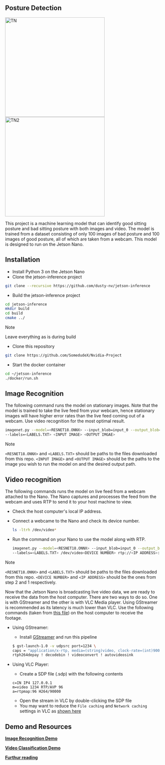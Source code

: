 ## Posture Detection

<img width="324" alt="TN" src="https://user-images.githubusercontent.com/101906945/204119817-f6b19fa1-9890-4a67-8aeb-3b37161a269f.png"><img width="324" alt="TN2" src="https://user-images.githubusercontent.com/101906945/204119820-cf92690c-3703-42b0-b596-f7cddb25b570.png">

This project is a machine learning model that can identify good sitting posture and bad sitting posture with both images and video. The model is trained from a dataset consisting of only 100 images of bad posture and 100 images of good posture, all of which are taken from a webcam. This model is designed to run on the Jetson Nano. 

## Installation

 - Install Python 3 on the Jetson Nano
 - Clone the jetson-inference project
 
```bash
git clone --recursive https://github.com/dusty-nv/jetson-inference
```

 - Build the jetson-inference project
 
```bash
cd jetson-inference
mkdir build
cd build
cmake ../
```

 > [!NOTE]
 > Leave everything as is during build

 - Clone this repository
 ```bash
 git clone https://github.com/SomedudeX/Nvidia-Project
 ```
 
 - Start the docker container
 
 ```bash
 cd ~/jetson-inference
 ./docker/run.sh
 ```


## Image Recognition


The following command runs the model on stationary images. Note that the model is trained to take the live feed from your webcam, hence stationary images will have higher error rates than the live feed coming out of a webcam. Use video recognition for the most optimal result. 

  ```bash
imagenet.py --model=<RESNET18.ONNX> --input_blob=input_0 --output_blob=output_0 \
--labels=<LABELS.TXT> <INPUT IMAGE> <OUTPUT IMGAE>
  ```

 > [!NOTE]
 > `<RESNET18.ONNX>` and `<LABELS.TXT>` should be paths to the files downloaded from this repo. `<INPUT IMAGE>` and `<OUTPUT IMAGE>` should be the paths to the image you wish to run the model on and the desired output path. 
 

## Video recognition

The following commands runs the model on live feed from a webcam attached to the Nano. The Nano captures and processes the feed from the webcam and uses RTP to send it to your host machine to view. 

 - Check the host computer's local IP address. 
 - Connect a webcame to the Nano and check its device number.
   
   ```bash
   ls -ltrh /dev/video*
   ```
   
 - Run the command on your Nano to use the model along with RTP. 

    ```bash
    imagenet.py --model=<RESNET18.ONNX> --input_blob=input_0 --output_blob=output_0 \
    --labels=<LABELS.TXT> /dev/video<DEVICE NUMBER> rtp://<IP ADDRESS>:1234
    ```
> [!NOTE]
> `<RESNET18.ONNX>` and `<LABELS.TXT>` should be paths to the files downloaded from this repo. `<DEVICE NUMBER>` and `<IP ADDRESS>` should be the ones from step 2 and 1 respectively. 

Now that the Jetson Nano is broadcasting live video data, we are ready to receive the data from the host computer. There are two ways to do so. One is with GStreamer and the other is with VLC Media player. Using GStreamer is recommended as its latency is much lower than VLC. Use the following commands (taken from [this file](https://github.com/dusty-nv/jetson-inference/blob/master/docs/aux-streaming.md#rtp)) on the host computer to receive the footage. 
    

   - Using GStreamer:
     - Install [GStreamer](https://gstreamer.freedesktop.org/documentation/installing/index.html) and run this pipeline
  	
      ```bash
      $ gst-launch-1.0 -v udpsrc port=1234 \
      caps = "application/x-rtp, media=(string)video, clock-rate=(int)90000, encoding-name=(string)H264, payload=(int)96" ! \
      rtph264depay ! decodebin ! videoconvert ! autovideosink
      ```
    	
   - Using VLC Player:
     - Create a SDP file (.sdp) with the following contents
    	
      ```
      c=IN IP4 127.0.0.1
      m=video 1234 RTP/AVP 96
      a=rtpmap:96 H264/90000
      ```
	
     - Open the stream in VLC by double-clicking the SDP file
     - You may want to reduce the `File caching` and `Network caching` settings in VLC as [shown here](https://www.howtogeek.com/howto/windows/fix-for-vlc-skipping-and-lagging-playing-high-def-video-files/)
	
	
## Demo and Resources

 **[Image Recognition Demo](https://youtu.be/Y6P_PTaILX0)**
 
 **[Video Classification Demo](https://youtu.be/sSHaRQRecs8)**
 
 **[Furthur reading](https://github.com/dusty-nv/jetson-inference/)**
 
